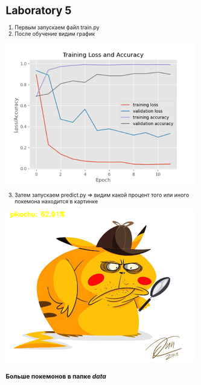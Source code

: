 # Laboratory 5

1. Первым запускаем файл train.py
2. После обучение видим график

![](graph/loss-accuracy.png "graph")

3. Затем запускаем predict.py => видим какой процент того или иного покемона находится в картинке

![](data/result/4.png "graph")

### Больше покемонов в папке ___data___
